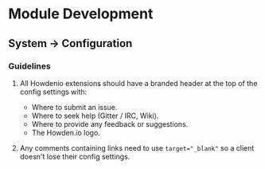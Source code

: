 # Module Development

## System → Configuration 
### Guidelines
1. All Howdenio extensions should have a branded header at the top of the config settings with:
   - Where to submit an issue.
   - Where to seek help (Gitter / IRC, Wiki).
   - Where to provide any feedback or suggestions.
   - The Howden.io logo.

2. Any comments containing links need to use `target="_blank"` so a client doesn't lose their config settings.
